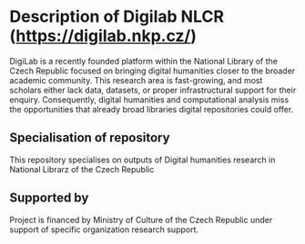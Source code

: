 # Description of Digilab NLCR (https://digilab.nkp.cz/)

DigiLab is a recently founded platform within the National Library of the Czech Republic focused on bringing digital humanities closer to the broader academic community. This research area is fast-growing, and most scholars either lack data, datasets, or proper infrastructural support for their enquiry. Consequently, digital humanities and computational analysis miss the opportunities that already broad libraries digital repositories could offer.

## Specialisation of repository

This repository specialises on outputs of Digital humanities research in National Librarz of the Czech Republic


## Supported by
Project is financed by Ministry of Culture of the Czech Republic under support of specific organization research support.
